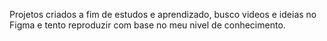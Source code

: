 Projetos criados a fim de estudos e aprendizado, busco videos e ideias no Figma e tento reproduzir com base no meu nivel de conhecimento.
